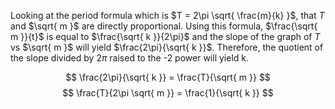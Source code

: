 Looking at the period formula which is $T = 2\pi \sqrt{ \frac{m}{k} }$, that $T$ and $\sqrt{ m }$ are directly proportional. Using this formula, $\frac{\sqrt{ m }}{t}$ is equal to $\frac{\sqrt{ k }}{2\pi}$ and the slope of the graph of $T$ vs $\sqrt{ m }$ will yield $\frac{2\pi}{\sqrt{ k }}$. Therefore, the quotient of the slope divided by $2\pi$ raised to the -2 power will yield k.



$$
\frac{2\pi}{\sqrt{ k }} = \frac{T}{\sqrt{ m }}
$$
$$
\frac{T}{2\pi \sqrt{ m }} = \frac{1}{\sqrt{ k }}
$$
